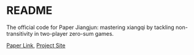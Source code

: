 # README

The official code for Paper Jiangjun: mastering xiangqi by tackling non-transitivity in two-player zero-sum games.

[Paper Link](https://openreview.net/forum?id=MMsyqXIJuk), [Project Site](https://sites.google.com/view/jiangjun-site/)

